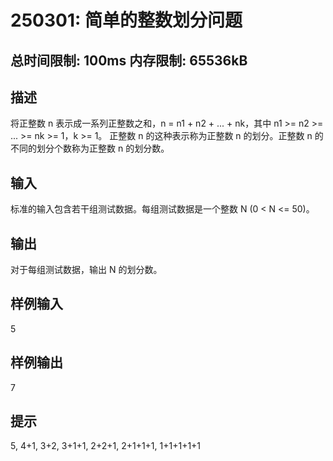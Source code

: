 # 250301: 简单的整数划分问题

## 总时间限制: 100ms   内存限制: 65536kB

## 描述

将正整数 n 表示成一系列正整数之和，n = n1 + n2 + ... + nk，其中 n1 >= n2 >= ... >= nk >= 1，k >= 1。
正整数 n 的这种表示称为正整数 n 的划分。正整数 n 的不同的划分个数称为正整数 n 的划分数。

## 输入

标准的输入包含若干组测试数据。每组测试数据是一个整数 N (0 < N <= 50)。

## 输出

对于每组测试数据，输出 N 的划分数。

## 样例输入

5

## 样例输出

7

## 提示

5, 4+1, 3+2, 3+1+1, 2+2+1, 2+1+1+1, 1+1+1+1+1